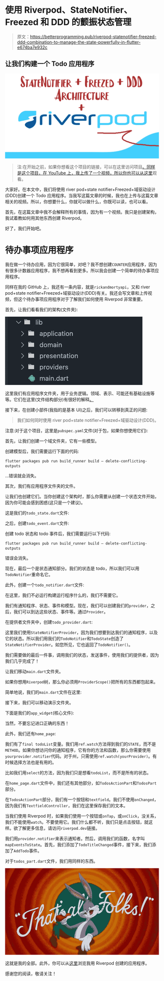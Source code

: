 # 使用 Riverpod、StateNotifier、Freezed 和 DDD 的颤振状态管理

> 原文：<https://betterprogramming.pub/riverpod-statenotifier-freezed-ddd-combination-to-manage-the-state-powerfully-in-flutter-e674ba7e932c>

## 让我们构建一个 Todo 应用程序

![](img/dab23905715323d0a4de550b0a3b04f1.png)

> 注:在开始之前，如果你想看这个项目的链接，可以在这里访问项目[。同样是这个项目，在 YouTube 上，我上传了一个视频，所以你也可以从](https://github.com/alper-efe-sahin/todo_riverpod_ddd_freezed_statenotifier)[这里](https://youtu.be/wtw_5d7VWmQ)观看。

大家好。在本文中，我们将使用 river pod+state notifier+Freezed+域驱动设计(DDD)创建一个 Todo 应用程序。当我写这篇文章的时候，我也在上传与这篇文章相关的视频。所以，你想要什么，你就可以做什么，你既可以读，也可以看。

首先，在这篇文章中我不会解释所有的事情，因为有一个视频。我只是创建架构，我试着教如何用其他东西创建 Riverpod。

好了，我们开始吧。

# 待办事项应用程序

我在做一个待办应用，因为它很简单，对吧？我不想创建`COUNTER`应用程序，因为有很多计数器应用程序，我不想再看到更多。所以我会创建一个简单的待办事项应用程序。

同样在我的 GitHub 上，我还有一条内容，就是`rickandmortyapi`，又和 river pod+state notifier+Freezed+域驱动设计(DDD)有关。我还会写文章和上传视频，但这个待办事项应用程序对于了解我们如何使用 Riverpod 非常重要。

首先，让我们看看我们的架构(文件夹):

![](img/051a63b749929eaaaf1979d0f32b561d.png)

这里我们有应用程序文件夹，用于业务逻辑。领域、表示、可能还有基础设施等等。它们在这里(文件结构部分)有很好的解释[。](https://medium.com/@sahinefe/bloc-pattern-for-login-bloc-login-in-flutter-551fd05beb99)

接下来，在创建小部件(我指的是基本 UI)之后，我们可以转移到真正的问题:

> 我们如何同时使用 river pod+state notifier+Freezed+域驱动设计(DDD)。

注意:对于这个项目，这里是`pubspec.yaml`文件(对于包，如果你想使用它们):

首先，让我们创建一个域文件夹，它有一些模型。

创建模型后，我们需要运行下面的代码:

```
flutter packages pub run build_runner build — delete-conflicting-outputs
```

…错误就会消失。

其次，我们有应用程序文件夹的文件。

让我们也创建它们。当你创建这个架构时，那么你需要从创建一个状态文件开始，因为你可能会感到困惑(这只是一个建议)。

这是我们的`todo_state.dart`文件:

之后，创建`todo_event.dart`文件:

创建 todo 状态和 todo 事件后，我们需要运行以下代码:

```
flutter packages pub run build_runner build — delete-conflicting-outputs
```

错误会消失。

现在，最后一个是状态通知部分。我们的状态是 todo，所以我们可以用`TodoNotifier`重命名它。

此外，创建一个`todo_notifier.dart`文件:

在这里，我们不必运行构建运行程序什么的，我们不需要它。

我们有通知程序、状态、事件和模型。现在，我们可以创建我们的`provider`，之后，我们可以到达这些状态、事件等。通过`Provider`。

在提供者文件夹中，创建`todo_provider.dart`:

这里我们使用`StateNotifierProvider`，因为我们想要到达我们的通知程序，以及它的状态。所以我们用我们的`TodoNotifier`和`TodoState`创造了`StateNotifierProvider`。如您所见，它也返回了`TodoNotifier()`。

我们需要做的最后一件事，调用我们的状态，发送事件，使用我们的提供者，因为我们几乎完成了！

让我们移动`main.dart`文件夹。

如果你想用`Riverpod`树，那么你必须用`ProviderScope()`把所有的东西都包起来。

简单地说，我们的`main.dart`文件在这里:

接下来，我们可以移动演示文件夹。

下面是我们的`app_widget`(核心文件):

当然，不要忘记进口正确的东西！

此外，我们还有`home_page`:

我们有了`final todoList`变量。我们用`ref.watch`方法得到我们的`STATE`，而不是`METHOD`。如果你想访问你的通知程序，它有你的方法和函数，那么你需要使用`yourprovider.notifier`代码。对于州，只需使用`ref.watch(yourProvider)`。有时候选择方法也是有用的。

比如我们用`select`的方法，因为我们只是想看`todoList`，而不是所有的状态。

在`home_page.dart`文件中，我们还有其他部分，如`TodosActionPart`和`TodosPart`部分。

在`TodosActionPart`部分，我们有一个按钮和`textfield`。我们不使用`onChanged`，因为我们有`TextfieldController`，我们在这里保存我们的文本。

当我们使用 Riverpod 时，如果我们使用一个按钮或`onTap`，或`onClick`，没关系，我们不能使用`watch`。不要使用它。我们什么都不听，我们只是点击按钮，就这样。欲了解更多信息，请访问`riverpod.dev`链接。

我们用`provider.notifier`来表示通知者。然后，调用我们的函数，名字叫`mapEventsToState`。首先，我们添加了`TodoTitleChanged`事件，接下来，我们添加了`AddTodo`事件。

对于`todos_part.dart`文件，我们用同样的东西。

![](img/2dea41d0a0c5745341d8b8da8e9d7bf1.png)

这就是我的全部。此外，你可以从[这里](https://github.com/alperefesahin?tab=repositories)浏览我用 Riverpod 创建的应用程序。

感谢您的阅读，敬请关注！